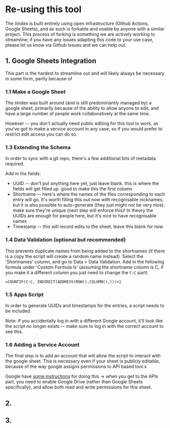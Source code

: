 # Re-using this tool

The iiindex is built entirely using open infrastructure (Github Actions, Google Sheets), and as such is forkable and usable by anyone with a similar project. This process of forking is something we are actively working to streamline; if you have any issues adapting this code to your use case, please let us know via Github Issues and we can help out.

## 1. Google Sheets Integration

This part is the hardest to streamline out and will likely always be necessary in some form, partly because of

### 1.1 Make a Google Sheet

The iiindex was built around (and is still predominantly managed by) a google sheet, primarily because of the ability to allow anyone to edit, and have a large number of people work collaboratively at the same time.

However -- you don't actually need public editing for this tool to work, as you've got to make a service account in any case, so if you would prefer to restrict edit access you can do so. 

### 1.3 Extending the Schema

In order to sync with a git repo, there's a few additional bits of metadata required.

Add in the fields:

- UUID -- don't put anything here yet, just leave blank. this is where the fields will get filled up. good to make this the first column
- Shortname -- here's where the names of the files corresponding to each entry will go. It's worth filling this out now with recognisable nicknames, but it is also possible to auto-generate (they just might not be very nice). make sure they're unique (next step will enforce this)! In theory the UUIDs are enough for people here, but it's nice to have recognisable names
- Timestamp -- this will record edits to the sheet, leave this blank for now

### 1.4 Data Validation (optional but recommended)

This prevents duplicate names from being added to the shortnames (if there is a copy the script will create a random name instead). Select the 'Shortnames' column, and go to Data > Data Validation. Add in the following formula under 'Custom Formula Is' (assuming the shortname column is C, if you make it a different column you just need to change the `C:C` part)

```
=COUNTIF(C:C, INDIRECT(ADDRESS(ROW(),COLUMN(),)))=1
```

### 1.5 Apps Script

In order to generate UUIDs and timestamps for the entries, a script needs to be included. 

Note: if you accidentally log in with a different Google account, it'll look like the script no longer exists -- make sure to log in with the correct account to see this. 


### 1.6 Adding a Service Account

The final step is to add an account that will allow the script to interact with the google sheet. This is necessary even if your sheet is publicly editable, because of the way google assigns permissions to API based tool.s

Google have [some instructions](https://support.google.com/a/answer/7378726?hl=en) for doing this -> when you get to the APIs part, you need to enable Google Drive (rather than Google Sheets specifically), and allow both read and write permissions for this sheet.

## 2. 


## 3.